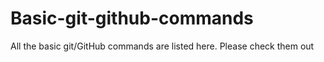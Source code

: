 # Basic-git-github-commands
All the basic git/GitHub commands are listed here. Please check them out

